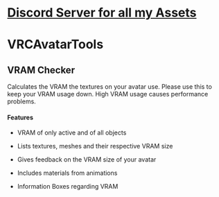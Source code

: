 # [Discord Server for all my Assets](https://discord.thryrallo.de/)

# VRCAvatarTools
 
## VRAM Checker
Calculates the VRAM the textures on your avatar use.
Please use this to keep your VRAM usage down. High VRAM usage causes performance problems.
#### Features
- VRAM of only active and of all objects
- Lists textures, meshes and their respective VRAM size
- Gives feedback on the VRAM size of your avatar

- Includes materials from animations
- Information Boxes regarding VRAM
